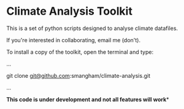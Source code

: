 # Climate Analysis Toolkit

This is a set of python scripts designed to analyse climate datafiles.

If you're interested in collaborating, email me (don't).

To install a copy of the toolkit, open the terminal and type:

...

git clone git@github.com:smangham/climate-analysis.git

...

**This code is under development and not all features will work***


